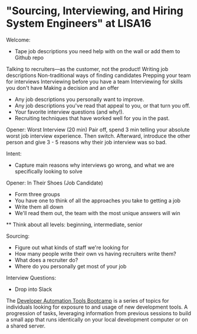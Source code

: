 # "Sourcing, Interviewing, and Hiring System Engineers" at LISA16

Welcome:
* Tape job descriptions you need help with on the wall or add them to Github repo

Talking to recruiters—as the customer, not the product!
Writing job descriptions
Non-traditional ways of finding candidates
Prepping your team for interviews
Interviewing before you have a team
Interviewing for skills you don't have
Making a decision and an offer

* Any job descriptions you personally want to improve.
* Any job descriptions you've read that appeal to you, or that turn you off.
* Your favorite interview questions (and why!).
* Recruiting techniques that have worked well for you in the past.


Opener: Worst Interview (20 min)
Pair off, spend 3 min telling your absolute worst job interview experience.  Then switch.
Afterward, introduce the other person and give 3 - 5 reasons why their job interview was so bad.

Intent:
* Capture main reasons why interviews go wrong, and what we are specifically looking to solve

Opener: In Their Shoes (Job Candidate)
* Form three groups
* You have one to think of all the approaches you take to getting a job
* Write them all down
* We'll read them out, the team with the most unique answers will win

** Think about all levels: beginning, intermediate, senior

Sourcing:
* Figure out what kinds of staff we're looking for
* How many people write their own vs having recruiters write them?
* What does a recruiter do?
* Where do you personally get most of your job


Interview Questions:
* Drop into Slack



The [Developer Automation Tools Bootcamp](http://tfitch.com/automation-tools-bootcamp) is a series of topics for individuals looking for exposure to and usage of new development tools.  A progression of tasks, leveraging information from previous sessions to build a small app that runs identically on your local development computer or on a shared server.

